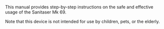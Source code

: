 This manual provides step-by-step instructions on the safe and effective usage of the Sanitaser Mk 69. 

Note that this device is not intended for use by children, pets, or the elderly. 